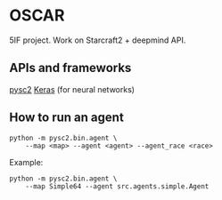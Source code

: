 # OSCAR
5IF project. Work on Starcraft2 + deepmind API. 

## APIs and frameworks
[pysc2](https://github.com/deepmind/pysc2)
[Keras](https://keras.io/) (for neural networks)

## How to run an agent

    python -m pysc2.bin.agent \
        --map <map> --agent <agent> --agent_race <race>
        
Example:

    python -m pysc2.bin.agent \
        --map Simple64 --agent src.agents.simple.Agent